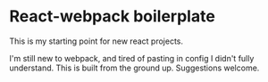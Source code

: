 # React-webpack boilerplate  

This is my starting point for new react projects.

I'm still new to webpack, and tired of pasting in config I didn't fully understand. This is built from the ground up. Suggestions welcome.  
